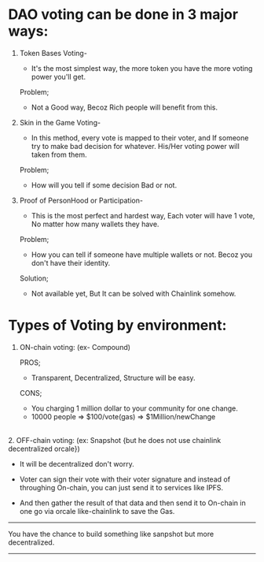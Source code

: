 # DAO voting can be done in 3 major ways:

1. Token Bases Voting-

   - It's the most simplest way, the more token you have the more voting power you'll get.

   Problem;

   - Not a Good way, Becoz Rich people will benefit from this.

2. Skin in the Game Voting-

   - In this method, every vote is mapped to their voter, and If someone try to make bad decision for whatever. His/Her voting power will taken from them.

   Problem;

   - How will you tell if some decision Bad or not.

3. Proof of PersonHood or Participation-

   - This is the most perfect and hardest way, Each voter will have 1 vote, No matter how many wallets they have.

   Problem;

   - How you can tell if someone have multiple wallets or not. Becoz you don't have their identity.

   Solution;

   - Not available yet, But It can be solved with Chainlink somehow.

# Types of Voting by environment:

1. ON-chain voting: (ex- Compound)

   PROS;

   - Transparent, Decentralized, Structure will be easy.

   CONS;

   - You charging 1 million dollar to your community for one change.

   * 10000 people => $100/vote(gas) => $1Million/newChange

<br>
2. OFF-chain voting: (ex: Snapshot {but he does not use chainlink decentralized orcale})

- It will be decentralized don't worry.

- Voter can sign their vote with their voter signature and instead of throughing On-chain, you can just send it to services like IPFS.

- And then gather the result of that data and then send it to On-chain in one go via orcale like-chainlink to save the Gas.

---

You have the chance to build something like sanpshot but more decentralized.

---
